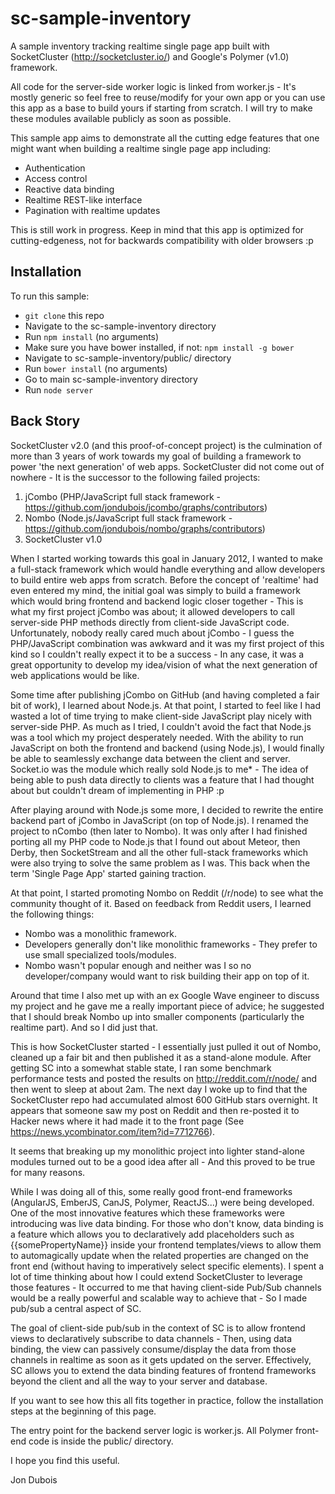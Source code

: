 # sc-sample-inventory
A sample inventory tracking realtime single page app built with SocketCluster (http://socketcluster.io/) and Google's Polymer (v1.0) framework.

All code for the server-side worker logic is linked from worker.js - It's mostly generic so feel free to reuse/modify for your own app
or you can use this app as a base to build yours if starting from scratch. I will try to make these modules available publicly as soon as
possible.

This sample app aims to demonstrate all the cutting edge features that one might want when 
building a realtime single page app including:

- Authentication
- Access control
- Reactive data binding
- Realtime REST-like interface
- Pagination with realtime updates

This is still work in progress.
Keep in mind that this app is optimized for cutting-edgeness, not for backwards
compatibility with older browsers :p


## Installation

To run this sample:

- ```git clone``` this repo
- Navigate to the sc-sample-inventory directory
- Run ```npm install``` (no arguments)
- Make sure you have bower installed, if not: ```npm install -g bower```
- Navigate to sc-sample-inventory/public/ directory
- Run ```bower install``` (no arguments)
- Go to main sc-sample-inventory directory
- Run ```node server```


## Back Story

SocketCluster v2.0 (and this proof-of-concept project) is the culmination of more than 3 years of work towards my goal of building a 
framework to power 'the next generation' of web apps. SocketCluster did not come out of nowhere - It is the successor to the following failed projects:

1. jCombo (PHP/JavaScript full stack framework - https://github.com/jondubois/jcombo/graphs/contributors)
2. Nombo (Node.js/JavaScript full stack framework - https://github.com/jondubois/nombo/graphs/contributors)
3. SocketCluster v1.0

When I started working towards this goal in January 2012, I wanted to make a full-stack framework which would handle everything and allow
developers to build entire web apps from scratch.
Before the concept of 'realtime' had even entered my mind, the initial goal was simply to build a framework which would bring frontend and backend 
logic closer together - This is what my first project jCombo was about; it allowed developers to call server-side PHP methods directly from client-side JavaScript code.
Unfortunately, nobody really cared much about jCombo - I guess the PHP/JavaScript combination was awkward and it was my first project of this kind 
so I couldn't really expect it to be a success - In any case, it was a great opportunity to develop my idea/vision of what the next generation of 
web applications would be like.

Some time after publishing jCombo on GitHub (and having completed a fair bit of work), I learned about Node.js.
At that point, I started to feel like I had wasted a lot of time trying to make client-side JavaScript play nicely with server-side PHP.
As much as I tried, I couldn't avoid the fact that Node.js was a tool which my project desperately needed.
With the ability to run JavaScript on both the frontend and backend (using Node.js), I would finally be able to seamlessly exchange data between the client and
server. Socket.io was the module which really sold Node.js to me* - The idea of being able to push data directly to clients was a feature that I had thought
about but couldn't dream of implementing in PHP :p

After playing around with Node.js some more, I decided to rewrite the entire backend part of jCombo in JavaScript (on top of Node.js).
I renamed the project to nCombo (then later to Nombo). It was only after I had finished porting all my PHP code to Node.js that 
I found out about Meteor, then Derby, then SocketStream and all the other full-stack frameworks which were also trying to solve the same 
problem as I was. This back when the term 'Single Page App' started gaining traction.

At that point, I started promoting Nombo on Reddit (/r/node) to see what the community thought of it.
Based on feedback from Reddit users, I learned the following things:

- Nombo was a monolithic framework.
- Developers generally don't like monolithic frameworks - They prefer to use small specialized tools/modules.
- Nombo wasn't popular enough and neither was I so no developer/company would want to risk building their app on top of it.

Around that time I also met up with an ex Google Wave engineer to discuss my project and he gave me a really important piece of advice; he
suggested that I should break Nombo up into smaller components (particularly the realtime part). And so I did just that.

This is how SocketCluster started - I essentially just pulled it out of Nombo, cleaned up a fair bit and then published it as a stand-alone module.
After getting SC into a somewhat stable state, I ran some benchmark performance tests and posted the results
on http://reddit.com/r/node/ and then went to sleep at about 2am. The next day I woke up to find that the SocketCluster 
repo had accumulated almost 600 GitHub stars overnight. It appears that someone saw my post on Reddit and then re-posted it to Hacker news where it had
made it to the front page (See https://news.ycombinator.com/item?id=7712766).

It seems that breaking up my monolithic project into lighter stand-alone modules turned out to be a good idea after all - And this proved to be true
for many reasons.

While I was doing all of this, some really good front-end frameworks (AngularJS, EmberJS, CanJS, Polymer, ReactJS...) were being developed. 
One of the most innovative features which these frameworks were introducing was live data binding. For those who don't know, data binding 
is a feature which allows you to declaratively add placeholders such as {{somePropertyName}} inside your frontend templates/views 
to allow them to automagically update when the related properties are changed on the front end (without having to imperatively select specific elements).
I spent a lot of time thinking about how I could extend SocketCluster to leverage those features - It occurred to me that having
client-side Pub/Sub channels would be a really powerful and scalable way to achieve that - So I made pub/sub a central aspect of SC.

The goal of client-side pub/sub in the context of SC is to allow frontend views to declaratively subscribe to data channels - Then, using data binding,
the view can passively consume/display the data from those channels in realtime as soon as it gets updated on the server.
Effectively, SC allows you to extend the data binding features of frontend frameworks beyond the client and all the way to your server and database.

If you want to see how this all fits together in practice, follow the installation steps at the beginning of this page.

The entry point for the backend server logic is worker.js.
All Polymer front-end code is inside the public/ directory.

I hope you find this useful.

Jon Dubois
